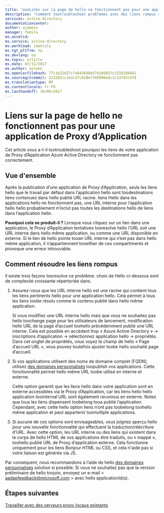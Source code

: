 ```yaml
---
title: "aaaLinks sur la page de hello ne fonctionnent pas pour une application de Proxy d’Application | Documents Microsoft"
description: "Comment tootroubleshoot problèmes avec des liens rompus sur les applications du Proxy d’Application que vous avez intégré avec Azure AD"
services: active-directory
documentationcenter: 
author: ajamess
manager: femila
ms.assetid: 
ms.service: active-directory
ms.workload: identity
ms.tgt_pltfrm: na
ms.devlang: na
ms.topic: article
ms.date: 07/11/2017
ms.author: asteen
ms.openlocfilehash: 77c1e22d27c7a6436d8e57e105037c2328180481
ms.sourcegitcommit: 523283cc1b3c37c428e77850964dc1c33742c5f0
ms.translationtype: MT
ms.contentlocale: fr-FR
ms.lasthandoff: 10/06/2017
---
```

# <a name="links-on-hello-page-dont-work-for-an-application-proxy-application"></a>Liens sur la page de hello ne fonctionnent pas pour une application de Proxy d’Application

Cet article vous a-t-il tootroubleshoot pourquoi les liens de votre application de Proxy d’Application Azure Active Directory ne fonctionnent pas correctement.

## <a name="overview"></a>Vue d'ensemble 
Après la publication d’une application de Proxy d’Application, seuls les liens hello que le travail par défaut dans l’application hello sont toodestinations liens contenues dans hello publié URL racine. liens Hello dans les applications hello ne fonctionnent pas, une URL interne pour l’application hello hello probablement n’inclut pas toutes les destinations hello de liens dans l’application hello.

**Pourquoi cela se produit-il ?** Lorsque vous cliquez sur un lien dans une application, le Proxy d’Application tentatives tooresolve hello l’URL soit une URL interne dans hello même application, ou comme une URL disponible en externe. Si le lien de hello pointe tooan URL interne qui n’est pas dans hello même application, il n’appartiennent tooeither de ces compartiments et provoque une erreur introuvable.

## <a name="ways-you-can-resolve-broken-links"></a>Comment résoudre les liens rompus

Il existe trois façons tooresolve ce problème. choix de Hello ci-dessous sont de complexité croissante répertoriée dans.

1.  Assurez-vous que les URL interne hello est une racine qui contient tous les liens pertinents hello pour une application hello. Cela permet à tous les liens toobe résolu comme le contenu publié dans hello même application.

    Si vous modifiez une URL interne hello mais que vous ne souhaitez pas hello toochange page pour les utilisateurs de lancement, modification hello URL de la page d’accueil toohello précédemment publié une URL interne. Cela est possible en accédant trop « Azure Active Directory » -&gt; inscriptions d’application -&gt; sélectionnez application hello -&gt; propriétés. Dans cet onglet de propriétés, vous voyez le champ de hello « Page d’accueil URL », vous pouvez toutefois ajuster toobe hello souhaité page d’accueil.

2.  Si vos applications utilisent des noms de domaine complet (FQDN), utilisez [des domaines personnalisés](https://docs.microsoft.com/azure/active-directory/active-directory-application-proxy-custom-domains) toopublish vos applications. Cette fonctionnalité permet hello même URL toobe utilisé en interne et externe.

    Cette option garantit que les liens hello dans votre application sont en externe accessibles via le Proxy d’Application, car les liens hello hello application toointernal URL sont également reconnus en externe. Notez que tous les liens dispensent toobelong tooa publié l’application. Cependant, avec cette hello option liens n’ont pas toobelong toohello même application et peut appartenir toomultiple applications.

3.  Si aucune de ces options sont envisageables, vous joignez aperçu hello pour une nouvelle fonctionnalité qui effectuent la traduction/réécriture d’URL. Avec cette option, les URL interne ou des liens qui existent dans le corps de hello HTML de vos applications être traduits, ou « mappé », toohello publié URL de Proxy d’application externe. Cela fonctionne uniquement pour les liens Bonjour HTML ou CSS, et cela n'aide pas si votre liaison est générée via JS. 

Par conséquent, nous recommandons à l’aide de hello [des domaines personnalisés](https://docs.microsoft.com/azure/active-directory/active-directory-application-proxy-custom-domains) solution si possible. Si vous ne souhaitez pas que la version préliminaire de hello toojoin, envoyez un e-mail < aadapfeedback@microsoft.com > avec hello applicationId(s).

## <a name="next-steps"></a>Étapes suivantes
[Travailler avec des serveurs proxy locaux existants](application-proxy-working-with-proxy-servers.md)

